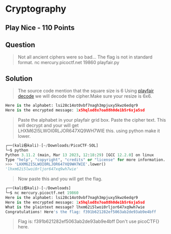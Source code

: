 # Cryptography
## Play Nice - 110 Points
## Question
> Not all ancient ciphers were so bad... The flag is not in standard format. nc mercury.picoctf.net 19860 playfair.py

## Solution
> The source code mention that the square size is 6
> Using [playfair decode](https://www.dcode.fr/playfair-cipher) we will decode the cipher.Make sure your resize is 6x6.
```python
Here is the alphabet: lsi28c14ot0vbf7nagh3mpjuxy5kwz6edqr9
Here is the encrypted message: 1x5hqlod8x7oa88h0de1b5r6xja5sd
```
> Paste the alphabet in your playfair grid box.
> Paste the cipher text.
> This will decrypt and your will get LHXM62I5LWOI0RLJOR647XQ9WH7WIE this.
> using python make it lower.
```python
┌──(kali㉿kali)-[~/Downloads/PicoCTF-SOL]
└─$ python
Python 3.11.2 (main, Mar 13 2023, 12:18:29) [GCC 12.2.0] on linux
Type "help", "copyright", "credits" or "license" for more information.
>>> 'LHXM62I5LWOI0RLJOR647XQ9WH7WIE'.lower()
'lhxm62i5lwoi0rljor647xq9wh7wie'
```

> Now paste this and you will get the flag.
```python
┌──(kali㉿kali)-[~/Downloads]
└─$ nc mercury.picoctf.net 19860
Here is the alphabet: lsi28c14ot0vbf7nagh3mpjuxy5kwz6edqr9
Here is the encrypted message: 1x5hqlod8x7oa88h0de1b5r6xja5sd
What is the plaintext message? lhxm62i5lwoi0rljor647xq9wh7wie
Congratulations! Here's the flag: f391b621282ef5063ab2de93ab9e4bff

```

> Flag is: 	f391b621282ef5063ab2de93ab9e4bff Don't use picoCTF{} here.
